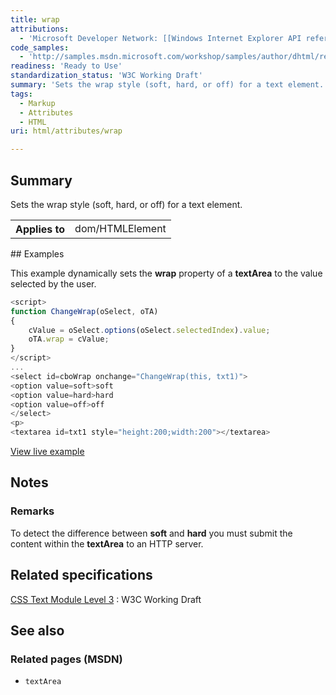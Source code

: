 ```yaml
---
title: wrap
attributions:
  - 'Microsoft Developer Network: [[Windows Internet Explorer API reference](http://msdn.microsoft.com/en-us/library/ie/hh828809%28v=vs.85%29.aspx) Article]'
code_samples:
  - 'http://samples.msdn.microsoft.com/workshop/samples/author/dhtml/refs/wrap.htm'
readiness: 'Ready to Use'
standardization_status: 'W3C Working Draft'
summary: 'Sets the wrap style (soft, hard, or off) for a text element.'
tags:
  - Markup
  - Attributes
  - HTML
uri: html/attributes/wrap

---
```

## <span>Summary</span>

Sets the wrap style (soft, hard, or off) for a text element.

<table class="wikitable">
<tr>
<th>
Applies to

</th>
<td>
dom/HTMLElement

</td>
</tr>
</table>
## <span>Examples</span>

This example dynamically sets the **wrap** property of a **textArea** to the value selected by the user.

``` js
<script>
function ChangeWrap(oSelect, oTA)
{
    cValue = oSelect.options(oSelect.selectedIndex).value;
    oTA.wrap = cValue;
}
</script>
...
<select id=cboWrap onchange="ChangeWrap(this, txt1)">
<option value=soft>soft
<option value=hard>hard
<option value=off>off
</select>
<p>
<textarea id=txt1 style="height:200;width:200"></textarea>
```

[View live example](http://samples.msdn.microsoft.com/workshop/samples/author/dhtml/refs/wrap.htm)

## <span>Notes</span>

### <span>Remarks</span>

To detect the difference between **soft** and **hard** you must submit the content within the **textArea** to an HTTP server.

## <span>Related specifications</span>

[CSS Text Module Level 3](http://www.w3.org/TR/css3-text/)
:   W3C Working Draft

## <span>See also</span>

### <span>Related pages (MSDN)</span>

-   `textArea`
